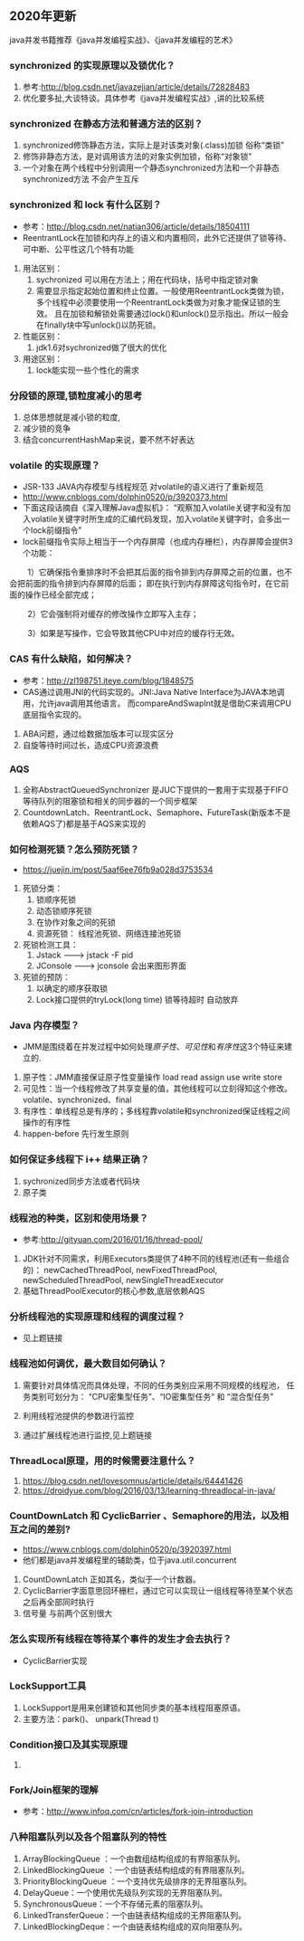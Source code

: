 ## 2020年更新
java并发书籍推荐《java并发编程实战》、《java并发编程的艺术》

### synchronized 的实现原理以及锁优化？
1. 参考:http://blog.csdn.net/javazejian/article/details/72828483
2. 优化要多扯,大谈特谈。具体参考《java并发编程实战》,讲的比较系统
### synchronized 在静态方法和普通方法的区别？
1. synchronized修饰静态方法，实际上是对该类对象(.class)加锁 俗称“类锁”
2. 修饰非静态方法，是对调用该方法的对象实例加锁，俗称“对象锁”
3. 一个对象在两个线程中分别调用一个静态synchronized方法和一个非静态
synchronized方法 不会产生互斥
### synchronized 和 lock 有什么区别？
- 参考：http://blog.csdn.net/natian306/article/details/18504111
- ReentrantLock在加锁和内存上的语义和内置相同，此外它还提供了锁等待、可中断、公平性这几个特有功能
1. 用法区别：
    1. sychronized 可以用在方法上；用在代码块，括号中指定锁对象
    2. 需要显示指定起始位置和终止位置。一般使用ReentrantLock类做为锁，
      多个线程中必须要使用一个ReentrantLock类做为对象才能保证锁的生效。
      且在加锁和解锁处需要通过lock()和unlock()显示指出。所以一般会在finally块中写unlock()以防死锁。
2. 性能区别：
    1. jdk1.6对sychronized做了很大的优化
3. 用途区别：
    1. lock能实现一些个性化的需求
### 分段锁的原理,锁粒度减小的思考
1. 总体思想就是减小锁的粒度,
2. 减少锁的竞争
3. 结合concurrentHashMap来说，要不然不好表达
### volatile 的实现原理？
- JSR-133 JAVA内存模型与线程规范 对volatile的语义进行了重新规范
- http://www.cnblogs.com/dolphin0520/p/3920373.html
- 下面这段话摘自《深入理解Java虚拟机》：
“观察加入volatile关键字和没有加入volatile关键字时所生成的汇编代码发现，加入volatile关键字时，会多出一个lock前缀指令”
- lock前缀指令实际上相当于一个内存屏障（也成内存栅栏），内存屏障会提供3个功能：

　　	1）它确保指令重排序时不会把其后面的指令排到内存屏障之前的位置，也不会把前面的指令排到内存屏障的后面；
        即在执行到内存屏障这句指令时，在它前面的操作已经全部完成；
        
　　	2）它会强制将对缓存的修改操作立即写入主存；

　　	3）如果是写操作，它会导致其他CPU中对应的缓存行无效。
### CAS 有什么缺陷，如何解决？
- 参考：http://zl198751.iteye.com/blog/1848575
- CAS通过调用JNI的代码实现的。JNI:Java Native Interface为JAVA本地调用，允许java调用其他语言。
而compareAndSwapInt就是借助C来调用CPU底层指令实现的。
1. ABA问题，通过给数据加版本可以现实区分
2. 自旋等待时间过长，造成CPU资源浪费

### AQS
1. 全称AbstractQueuedSynchronizer 是JUC下提供的一套用于实现基于FIFO等待队列的阻塞锁和相关的同步器的一个同步框架
2. CountdownLatch、ReentrantLock、Semaphore、FutureTask(新版本不是依赖AQS了)都是基于AQS来实现的
### 如何检测死锁？怎么预防死锁？
- https://juejin.im/post/5aaf6ee76fb9a028d3753534
1. 死锁分类：
    1. 锁顺序死锁
    2. 动态锁顺序死锁
    3. 在协作对象之间的死锁
    4. 资源死锁： 线程池死锁、网络连接池死锁
2. 死锁检测工具：
    1. Jstack ---> jstack -F pid 
    2. JConsole ---> jconsole 会出来图形界面
3. 死锁的预防：
    1. 以确定的顺序获取锁
    2. Lock接口提供的tryLock(long time) 锁等待超时 自动放弃
### Java 内存模型？
- JMM是围绕着在并发过程中如何处理*原子性*、*可见性*和*有序性*这3个特征来建立的.
1. 原子性：JMM直接保证原子性变量操作 load read assign use write store
2. 可见性：当一个线程修改了共享变量的值，其他线程可以立刻得知这个修改。volatile、synchronized、final
3. 有序性：单线程总是有序的；多线程靠volatile和synchronized保证线程之间操作的有序性
4. happen-before 先行发生原则
### 如何保证多线程下 i++ 结果正确？
1. sychronized同步方法或者代码块
2. 原子类
### 线程池的种类，区别和使用场景？
- 参考:http://gityuan.com/2016/01/16/thread-pool/
1. JDK针对不同需求，利用Executors类提供了4种不同的线程池(还有一些组合的)：
	  newCachedThreadPool, newFixedThreadPool, newScheduledThreadPool, newSingleThreadExecutor
2. 基础ThreadPoolExecutor的核心参数,底层依赖AQS
### 分析线程池的实现原理和线程的调度过程？
- 见上题链接
### 线程池如何调优，最大数目如何确认？
1. 需要针对具体情况而具体处理，不同的任务类别应采用不同规模的线程池，
任务类别可划分为： “CPU密集型任务”、“IO密集型任务“ 和 “混合型任务”

2. 利用线程池提供的参数进行监控

3. 通过扩展线程池进行监控,见上题链接
### ThreadLocal原理，用的时候需要注意什么？
1. https://blog.csdn.net/lovesomnus/article/details/64441426
2. https://droidyue.com/blog/2016/03/13/learning-threadlocal-in-java/
### CountDownLatch 和 CyclicBarrier 、Semaphore的用法，以及相互之间的差别?
- https://www.cnblogs.com/dolphin0520/p/3920397.html
- 他们都是java并发编程里的辅助类，位于java.util.concurrent
1. CountDownLatch 正如其名，类似于一个计数器。
2. CyclicBarrier字面意思回环栅栏，通过它可以实现让一组线程等待至某个状态之后再全部同时执行
3. 信号量 与前两个区别很大
### 怎么实现所有线程在等待某个事件的发生才会去执行？
- CyclicBarrier实现
### LockSupport工具
1. LockSupport是用来创建锁和其他同步类的基本线程阻塞原语。
2. 主要方法：park()、 unpark(Thread t)
### Condition接口及其实现原理
1.
### Fork/Join框架的理解
- 参考：http://www.infoq.com/cn/articles/fork-join-introduction
### 八种阻塞队列以及各个阻塞队列的特性
1. ArrayBlockingQueue ：一个由数组结构组成的有界阻塞队列。
2. LinkedBlockingQueue ：一个由链表结构组成的有界阻塞队列。
3. PriorityBlockingQueue ：一个支持优先级排序的无界阻塞队列。
4. DelayQueue：一个使用优先级队列实现的无界阻塞队列。
5. SynchronousQueue：一个不存储元素的阻塞队列。
6. LinkedTransferQueue：一个由链表结构组成的无界阻塞队列。
7. LinkedBlockingDeque：一个由链表结构组成的双向阻塞队列。
